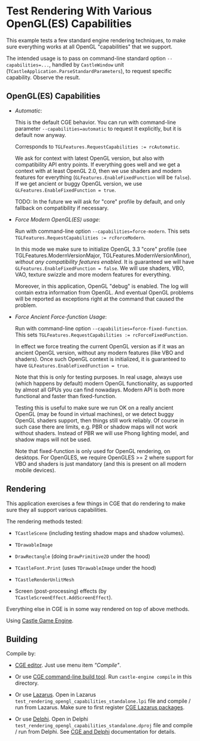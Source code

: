 # Test Rendering With Various OpenGL(ES) Capabilities

This example tests a few standard engine rendering techniques, to make sure everything works at all OpenGL "capabilities" that we support.

The intended usage is to pass on command-line standard option `--capabilities=...`, handled by `CastleWindow` unit (`TCastleApplication.ParseStandardParameters`), to request specific capability. Observe the result.

## OpenGL(ES) Capabilities

- _Automatic_:

    This is the default CGE behavior. You can run with command-line parameter `--capabilities=automatic` to request it explicitly, but it is default now anyway.

    Corresponds to `TGLFeatures.RequestCapabilities := rcAutomatic`.

    We ask for context with latest OpenGL version, but also with compatibility API entry points. If everything goes well and we get a context with at least OpenGL 2.0, then we use shaders and modern features for everything (`GLFeatures.EnableFixedFunction` will be `false`). If we get ancient or buggy OpenGL version, we use `GLFeatures.EnableFixedFunction = true`.

    TODO: In the future we will ask for "core" profile by default, and only fallback on compatibility if necessary.

- _Force Modern OpenGL(ES) usage_:

    Run with command-line option `--capabilities=force-modern`. This sets `TGLFeatures.RequestCapabilities := rcForceModern`.

    In this mode we make sure to initialize OpenGL 3.3 "core" profile (see TGLFeatures.ModernVersionMajor, TGLFeatures.ModernVersionMinor), _without any compatibility features enabled_. It is guaranteed we will have `GLFeatures.EnableFixedFunction = false`. We will use shaders, VBO, VAO, texture swizzle and more modern features for everything.

    Moreover, in this application, OpenGL "debug" is enabled. The log will contain extra information from OpenGL. And eventual OpenGL problems will be reported as exceptions right at the command that caused the problem.

- _Force Ancient Force-function Usage_:

    Run with command-line option `--capabilities=force-fixed-function`. This sets `TGLFeatures.RequestCapabilities := rcForceFixedFunction`.

    In effect we force treating the current OpenGL version as if it was an ancient OpenGL version, without any modern features (like VBO and shaders). Once such OpenGL context is initialized, it is guaranteed to have `GLFeatures.EnableFixedFunction = true`.

    Note that this is only for testing purposes. In real usage, always use (which happens by default) modern OpenGL functionality, as supported by almost all GPUs you can find nowadays. Modern API is both more functional and faster than fixed-function.

    Testing this is useful to make sure we run OK on a really ancient OpenGL (may be found in virtual machines), or we detect buggy OpenGL shaders support, then things still work reliably. Of course in such case there are limits, e.g. PBR or shadow maps will not work without shaders. Instead of PBR we will use Phong lighting model, and shadow maps will not be used.

    Note that fixed-function is only used for OpenGL rendering, on desktops. For OpenGLES, we require OpenGLES >= 2 where support for VBO and shaders is just mandatory (and this is present on all modern mobile devices).

## Rendering

This application exercises a few things in CGE that do rendering to make sure they all support various capabilities.

The rendering methods tested:

- `TCastleScene` (including testing shadow maps and shadow volumes).

- `TDrawableImage`

- `DrawRectangle` (doing `DrawPrimitive2D` under the hood)

- `TCastleFont.Print` (uses `TDrawableImage` under the hood)

- `TCastleRenderUnlitMesh`

- Screen (post-processing) effects (by `TCastleScreenEffect.AddScreenEffect`).

Everything else in CGE is in some way rendered on top of above methods.

Using [Castle Game Engine](https://castle-engine.io/).

## Building

Compile by:

- [CGE editor](https://castle-engine.io/manual_editor.php). Just use menu item _"Compile"_.

- Or use [CGE command-line build tool](https://castle-engine.io/build_tool). Run `castle-engine compile` in this directory.

- Or use [Lazarus](https://www.lazarus-ide.org/). Open in Lazarus `test_rendering_opengl_capabilities_standalone.lpi` file and compile / run from Lazarus. Make sure to first register [CGE Lazarus packages](https://castle-engine.io/lazarus).

- Or use [Delphi](https://www.embarcadero.com/products/Delphi). Open in Delphi `test_rendering_opengl_capabilities_standalone.dproj` file and compile / run from Delphi. See [CGE and Delphi](https://castle-engine.io/delphi) documentation for details.
